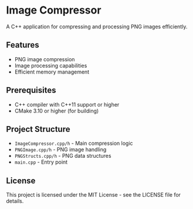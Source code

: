 # Image Compressor

A C++ application for compressing and processing PNG images efficiently.

## Features

- PNG image compression
- Image processing capabilities
- Efficient memory management

## Prerequisites

- C++ compiler with C++11 support or higher
- CMake 3.10 or higher (for building)

## Project Structure

- `ImageCompressor.cpp/h` - Main compression logic
- `PNGImage.cpp/h` - PNG image handling
- `PNGStructs.cpp/h` - PNG data structures
- `main.cpp` - Entry point

## License

This project is licensed under the MIT License - see the LICENSE file for details.

